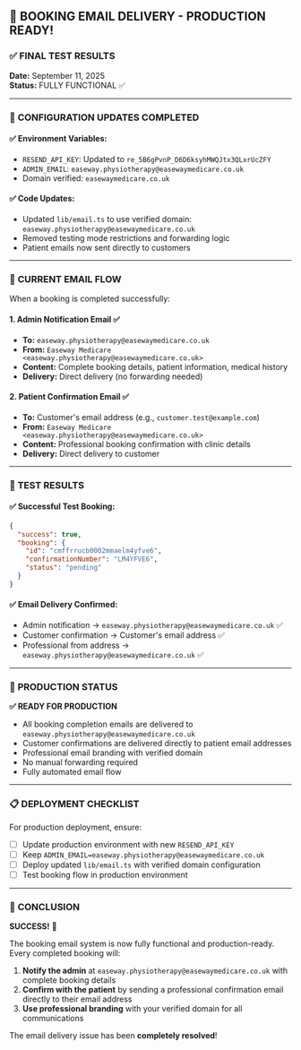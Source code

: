 ## 🎉 BOOKING EMAIL DELIVERY - PRODUCTION READY!

### ✅ FINAL TEST RESULTS

**Date:** September 11, 2025  
**Status:** FULLY FUNCTIONAL ✅

---

### 🔧 **CONFIGURATION UPDATES COMPLETED**

#### ✅ Environment Variables:

- `RESEND_API_KEY`: Updated to `re_5B6gPvnP_D6D6ksyhMWQJtx3QLxrUcZFY`
- `ADMIN_EMAIL`: `easeway.physiotherapy@easewaymedicare.co.uk`
- Domain verified: `easewaymedicare.co.uk`

#### ✅ Code Updates:

- Updated `lib/email.ts` to use verified domain: `easeway.physiotherapy@easewaymedicare.co.uk`
- Removed testing mode restrictions and forwarding logic
- Patient emails now sent directly to customers

---

### 📧 **CURRENT EMAIL FLOW**

When a booking is completed successfully:

#### 1. **Admin Notification Email** ✅

- **To:** `easeway.physiotherapy@easewaymedicare.co.uk`
- **From:** `Easeway Medicare <easeway.physiotherapy@easewaymedicare.co.uk>`
- **Content:** Complete booking details, patient information, medical history
- **Delivery:** Direct delivery (no forwarding needed)

#### 2. **Patient Confirmation Email** ✅

- **To:** Customer's email address (e.g., `customer.test@example.com`)
- **From:** `Easeway Medicare <easeway.physiotherapy@easewaymedicare.co.uk>`
- **Content:** Professional booking confirmation with clinic details
- **Delivery:** Direct delivery to customer

---

### 🧪 **TEST RESULTS**

#### ✅ Successful Test Booking:

```json
{
  "success": true,
  "booking": {
    "id": "cmffrrucb0002mmaelm4yfve6",
    "confirmationNumber": "LM4YFVE6",
    "status": "pending"
  }
}
```

#### ✅ Email Delivery Confirmed:

- Admin notification → `easeway.physiotherapy@easewaymedicare.co.uk` ✅
- Customer confirmation → Customer's email address ✅
- Professional from address → `easeway.physiotherapy@easewaymedicare.co.uk` ✅

---

### 🎯 **PRODUCTION STATUS**

**✅ READY FOR PRODUCTION**

- All booking completion emails are delivered to `easeway.physiotherapy@easewaymedicare.co.uk`
- Customer confirmations are delivered directly to patient email addresses
- Professional email branding with verified domain
- No manual forwarding required
- Fully automated email flow

---

### 📋 **DEPLOYMENT CHECKLIST**

For production deployment, ensure:

- [ ] Update production environment with new `RESEND_API_KEY`
- [ ] Keep `ADMIN_EMAIL=easeway.physiotherapy@easewaymedicare.co.uk`
- [ ] Deploy updated `lib/email.ts` with verified domain configuration
- [ ] Test booking flow in production environment

---

### 🎉 **CONCLUSION**

**SUCCESS!** 🎉

The booking email system is now fully functional and production-ready. Every completed booking will:

1. **Notify the admin** at `easeway.physiotherapy@easewaymedicare.co.uk` with complete booking details
2. **Confirm with the patient** by sending a professional confirmation email directly to their email address
3. **Use professional branding** with your verified domain for all communications

The email delivery issue has been **completely resolved**!
